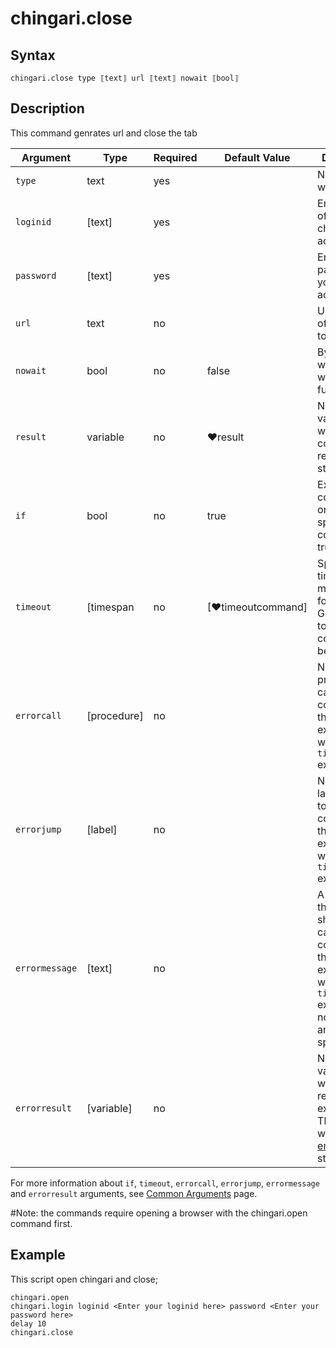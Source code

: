 # chingari.close

## Syntax

```G1ANT
chingari.close type ⟦text⟧ url ⟦text⟧ nowait ⟦bool⟧
```

## Description


This command genrates url and close the tab

| Argument        | Type | Required | Default Value | Description |
| --------        | ---- | -------- | ------------- | ----------- |
|`type`	          |text	|yes	    |	            | Name of a web browser|
| `loginid`       | [text] |yes           |         |Enter loginid of your chingari account |
| `password`      | [text] |yes           |         |Enter password of your chingari account |
|`url`	          |text	|no	        |	            |URL address of a webpage to be loaded|
|`nowait`	      |bool	|no	        |false	        |By default, waits until the webpage fully loads|
|`result`	      |variable|	no  |♥result        |	Name of a variable where the command's result will be stored|
|`if`             |bool|	no	    |true	        |Executes the command only if a specified condition is true|
| `timeout`       | [timespan  | no                 | [♥timeoutcommand]| Specifies time in milliseconds for G1ANT.Robot to wait for the command to be executed |
| `errorcall`     | [procedure]| no       |         | Name of a procedure to call when the command throws an exception or when a given `timeout` expires |
| `errorjump`     | [label]    | no       |         | Name of the label to jump to when the command throws an exception or when a given `timeout` expires |
| `errormessage`  | [text]     | no       |         | A message that will be shown in case the command throws an exception or when a given `timeout` expires, and no `errorjump` argument is specified |
| `errorresult`   | [variable] | no       |         | Name of a variable that will store the returned exception. The variable will be of [error](https://manual.g1ant.com/link/G1ANT.Language/G1ANT.Language/Structures/ErrorStructure.md) structure  |

For more information about `if`, `timeout`, `errorcall`, `errorjump`, `errormessage` and `errorresult` arguments, see [Common Arguments](https://manual.g1ant.com/link/G1ANT.Manual/appendices/common-arguments.md) page.

#Note: the commands require opening a browser with the chingari.open command first.

## Example

This script open chingari and close;

```G1ANT
chingari.open 
chingari.login loginid <Enter your loginid here> password <Enter your password here>
delay 10
chingari.close
```

